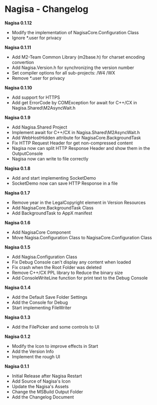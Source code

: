 ﻿# Nagisa - Changelog

**Nagisa 0.1.12**
- Modify the implementation of NagisaCore.Configuration Class
- Ignore *.user for privacy

**Nagisa 0.1.11**
- Add M2-Team Common Library (m2base.h) for charset encoding convertion
- Add Nagisa.Version.h for synchronizing the version number
- Set compiler options for all sub-projects: /W4 /WX
- Remove *.user for privacy

**Nagisa 0.1.10**
- Add support for HTTPS
- Add get ErrorCode by COMException for await for C++/CX in Nagisa.Shared\M2AsyncWait.h

**Nagisa 0.1.9**
- Add Nagisa.Shared Project
- Implement await for C++/CX in Nagisa.Shared\M2AsyncWait.h
- Add WebHostHidden attribute for NagisaCore.BackgroundTask
- Fix HTTP Request Header for get non-compressed content
- Nagisa now can split HTTP Response Header and show them in the OutputConsole
- Nagisa now can write to file correctly

**Nagisa 0.1.8**
- Add and start implementing SocketDemo
- SocketDemo now can save HTTP Response in a file 

**Nagisa 0.1.7**
- Remove year in the LegalCopyright element in Version Resources
- Add NagisaCore.BackgroundTask Class
- Add BackgroundTask to AppX manifest

**Nagisa 0.1.6**
- Add NagisaCore Component
- Move Nagisa.Configuration Class to NagisaCore.Configuration Class

**Nagisa 0.1.5**
- Add Nagisa.Configuration Class
- Fix Debug Console can't display any content when loaded
- Fix crash when the Root Folder was deleted
- Remove C++/CX PPL library to Reduce the binary size
- Add ConsoleWriteLine function for print text to the Debug Console

**Nagisa 0.1.4**
- Add the Default Save Folder Settings
- Add the Console for Debug
- Start implementing FileWriter

**Nagisa 0.1.3**
- Add the FilePicker and some controls to UI

**Nagisa 0.1.2**
- Modify the Icon to improve effects in Start
- Add the Version Info
- Implement the rough UI

**Nagisa 0.1.1**
- Initial Release after Nagisa Restart
- Add Source of Nagisa's Icon
- Update the Nagisa's Assets
- Change the MSBuild Output Folder
- Add the Changelog Document
